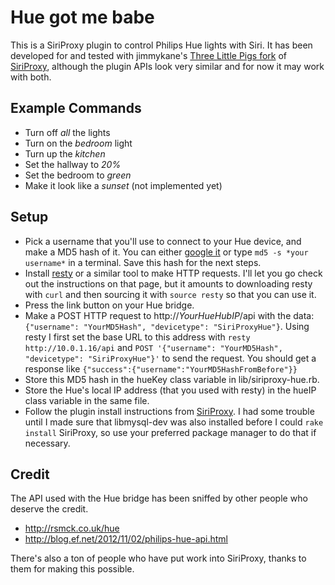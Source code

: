 # Hue got me babe #

This is a SiriProxy plugin to control Philips Hue lights with Siri. It has been developed for and tested with jimmykane's [Three Little Pigs fork](https://github.com/jimmykane/The-Three-Little-Pigs-Siri-Proxy) of [SiriProxy](https://github.com/plamoni/SiriProxy), although the plugin APIs look very similar and for now it may work with both.

## Example Commands ##

- Turn off *all* the lights
- Turn on the *bedroom* light
- Turn up the *kitchen*
- Set the hallway to *20%*
- Set the bedroom to *green*
- Make it look like a *sunset* (not implemented yet)

## Setup ##

- Pick a username that you'll use to connect to your Hue device, and make a MD5 hash of it. You can either [google it](https://www.google.com/?q=md5+generator) or type `md5 -s *your username*` in a terminal. Save this hash for the next steps.
- Install [resty](https://github.com/micha/resty) or a similar tool to make HTTP requests. I'll let you go check out the instructions on that page, but it amounts to downloading resty with `curl` and then sourcing it with `source resty` so that you can use it.
- Press the link button on your Hue bridge.
- Make a POST HTTP request to http://*YourHueHubIP*/api with the data:
    `{"username": "YourMD5Hash", "devicetype": "SiriProxyHue"}`. Using resty I first set the base URL to this address with `resty http://10.0.1.16/api` and `POST '{"username": "YourMD5Hash", "devicetype": "SiriProxyHue"}'` to send the request. You should get a response like `{"success":{"username":"YourMD5HashFromBefore"}}`
- Store this MD5 hash in the hueKey class variable in lib/siriproxy-hue.rb.
- Store the Hue's local IP address (that you used with resty) in the hueIP class variable in the same file.
- Follow the plugin install instructions from [SiriProxy](https://github.com/jimmykane/The-Three-Little-Pigs-Siri-Proxy/wiki/Plugin%20Developer%20Guide). I had some trouble until I made sure that libmysql-dev was also installed before I could `rake install` SiriProxy, so use your preferred package manager to do that if necessary.

## Credit ##

The API used with the Hue bridge has been sniffed by other people who deserve the credit.

  - http://rsmck.co.uk/hue
  - http://blog.ef.net/2012/11/02/philips-hue-api.html

There's also a ton of people who have put work into SiriProxy, thanks to them for making this possible.
